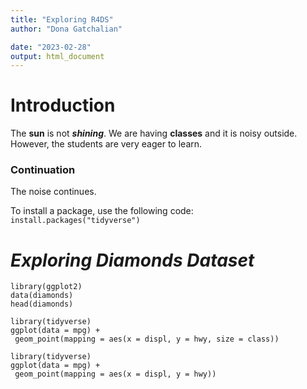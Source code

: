 ```yaml
---
title: "Exploring R4DS"
author: "Dona Gatchalian"

date: "2023-02-28"
output: html_document
---
```


# Introduction

The **sun** is not ***shining***. We are having **classes** and it is noisy outside. However, the students are very eager to learn.  

### Continuation

The noise continues.

To install a package, use the following code: `install.packages("tidyverse")`

# ***Exploring Diamonds Dataset***

```{r}
library(ggplot2)
data(diamonds)
head(diamonds)
```

```{r}
library(tidyverse)
ggplot(data = mpg) +
 geom_point(mapping = aes(x = displ, y = hwy, size = class))
```

```{r}
library(tidyverse)
ggplot(data = mpg) +
 geom_point(mapping = aes(x = displ, y = hwy))
```
